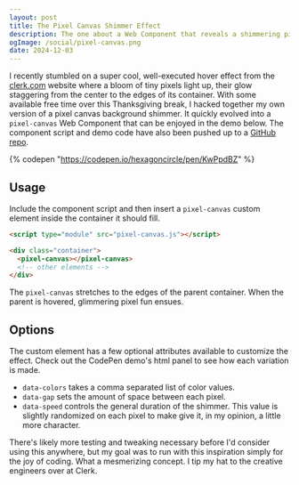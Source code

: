 ```yaml
---
layout: post
title: The Pixel Canvas Shimmer Effect
description: The one about a Web Component that reveals a shimmering pixel background when its parent element is hovered.
ogImage: /social/pixel-canvas.png
date: 2024-12-03
---
```


I recently stumbled on a super cool, well-executed hover effect from the [clerk.com](https://clerk.com/) website where a bloom of tiny pixels light up, their glow staggering from the center to the edges of its container. With some available free time over this Thanksgiving break, I hacked together my own version of a pixel canvas background shimmer. It quickly evolved into a `pixel-canvas` Web Component that can be enjoyed in the demo below. The component script and demo code have also been pushed up to a [GitHub repo](https://github.com/hexagoncircle/pixel-canvas).

{% codepen "https://codepen.io/hexagoncircle/pen/KwPpdBZ" %}

## Usage

Include the component script and then insert a `pixel-canvas` custom element inside the container it should fill.

```html
<script type="module" src="pixel-canvas.js"></script>

<div class="container">
  <pixel-canvas></pixel-canvas>
  <!-- other elements -->
</div>
```

The `pixel-canvas` stretches to the edges of the parent container. When the parent is hovered, glimmering pixel fun ensues.

## Options

The custom element has a few optional attributes available to customize the effect. Check out the CodePen demo's html panel to see how each variation is made.

- `data-colors` takes a comma separated list of color values.
- `data-gap` sets the amount of space between each pixel.
- `data-speed` controls the general duration of the shimmer. This value is slightly randomized on each pixel to make give it, in my opinion, a little more character.

There's likely more testing and tweaking necessary before I'd consider using this anywhere, but my goal was to run with this inspiration simply for the joy of coding. What a mesmerizing concept. I tip my hat to the creative engineers over at Clerk.
